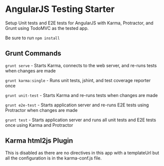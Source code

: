 AngularJS Testing Starter
====================

Setup Unit tests and E2E tests for AngularJS with Karma, Protractor, and Grunt using TodoMVC as the tested app.

Be sure to run ```npm install```

Grunt Commands
---
```grunt serve``` - Starts Karma, connects to the web server, and re-runs tests when changes are made

```grunt karma:single``` - Runs unit tests, jshint, and test coverage reporter once

```grunt unit-test``` - Starts Karma and re-runs tests when changes are made

```grunt e2e-test``` - Starts application server and re-runs E2E tests using Protractor when changes are made

```grunt test``` - Starts application server and runs all unit tests and E2E tests once using Karma and Protractor

Karma html2js Plugin
---
This is disabled as there are no directives in this app with a templateUrl but all the configuration is in the karma-conf.js file.